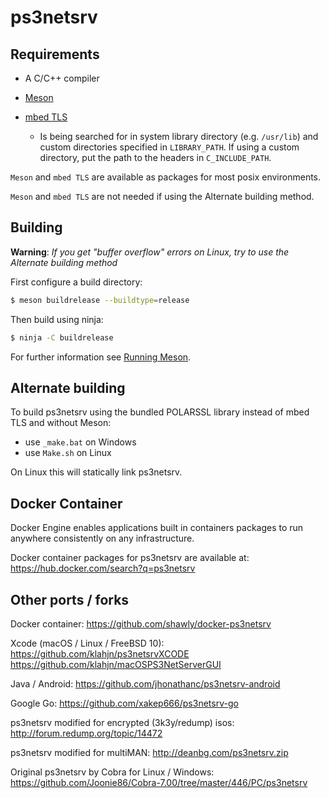 # ps3netsrv

## Requirements

* A C/C++ compiler

* [Meson](https://mesonbuild.com/Getting-meson.html)

* [mbed TLS](https://tls.mbed.org/)
  * Is being searched for in system library directory (e.g. `/usr/lib`) and custom directories specified in `LIBRARY_PATH`.
  If using a custom directory, put the path to the headers in `C_INCLUDE_PATH`.

`Meson` and `mbed TLS` are available as packages for most posix environments.

`Meson` and `mbed TLS` are not needed if using the Alternate building method.


## Building
**Warning**: *If you get "buffer overflow" errors on Linux, try to use the Alternate building method*

First configure a build directory:

```bash
$ meson buildrelease --buildtype=release
```

Then build using ninja:

```bash
$ ninja -C buildrelease
```

For further information see [Running Meson](https://mesonbuild.com/Running-Meson.html).

## Alternate building
To build ps3netsrv using the bundled POLARSSL library instead of mbed TLS and without Meson:
* use `_make.bat` on Windows 
* use `Make.sh` on Linux

On Linux this will statically link ps3netsrv.

## Docker Container
Docker Engine enables applications built in containers packages to run anywhere consistently on any infrastructure.

Docker container packages for ps3netsrv are available at:
https://hub.docker.com/search?q=ps3netsrv

## Other ports / forks
Docker container:
https://github.com/shawly/docker-ps3netsrv

Xcode (macOS / Linux / FreeBSD 10):
https://github.com/klahjn/ps3netsrvXCODE
https://github.com/klahjn/macOSPS3NetServerGUI

Java / Android:
https://github.com/jhonathanc/ps3netsrv-android

Google Go:
https://github.com/xakep666/ps3netsrv-go

ps3netsrv modified for encrypted (3k3y/redump) isos:
http://forum.redump.org/topic/14472

ps3netsrv modified for multiMAN:
http://deanbg.com/ps3netsrv.zip

Original ps3netsrv by Cobra for Linux / Windows:
https://github.com/Joonie86/Cobra-7.00/tree/master/446/PC/ps3netsrv
